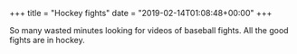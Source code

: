 +++
title = "Hockey fights"
date = "2019-02-14T01:08:48+00:00"
+++

So many wasted minutes looking for videos of baseball fights. All the good fights are in hockey.
			